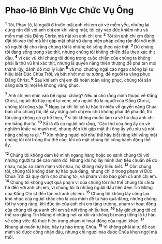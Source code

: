 # Phao-lô Binh Vực Chức Vụ Ông
<sup><b>1</b></sup> Tôi, Phao-lô, là người ở trước mặt anh chị em có vẻ mềm yếu, nhưng lại cứng rắn đối với anh chị em khi vắng mặt; tôi cậy vào đức khiêm nhu và mềm mại của Đấng Christ mà nài xin anh chị em: <sup><b>2</b></sup> Tôi xin anh chị em đừng đặt tôi vào thế mà khi gặp mặt phải sử dụng biện pháp cứng rắn đối với một số người đã cho rằng chúng tôi là những kẻ sống theo xác thịt. <sup><b>3</b></sup> Dù chúng tôi đang sống trong xác thịt, nhưng chúng tôi không chiến đấu theo xác thịt đâu, <sup><b>4</b></sup> vì các vũ khí chúng tôi dùng trong cuộc chiến của chúng ta không phải là thứ vũ khí xác thịt, nhưng là quyền năng thiên thượng để phá tan mọi thành lũy, đánh đổ mọi lý luận <sup><b>5</b></sup> và mọi chướng ngại cao ngạo chống lại sự hiểu biết Đức Chúa Trời, và bắt nhốt mọi tư tưởng, để người ta vâng phục Đấng Christ. <sup><b>6</b></sup> Sau khi anh chị em đã hoàn toàn vâng phục, chúng tôi sẵn sàng sửa trị mọi kẻ không vâng phục.

<sup><b>7</b></sup> Anh chị em nhìn vào bề ngoài chăng? Nếu ai cho rằng mình thuộc về Đấng Christ, người đó hãy nghĩ lại xem; nếu người đó là người của Đấng Christ, chúng tôi cũng vậy. <sup><b>8</b></sup> Ngay cả khi tôi có tự hào ít nhiều về quyền năng Chúa ban cho chúng tôi, để xây dựng anh chị em chứ không phải để phá đổ, thì tôi cũng không có gì hổ thẹn, <sup><b>9</b></sup> vì tôi không muốn làm ra vẻ hù dọa anh chị em bằng thư từ. <sup><b>10</b></sup> Số là đã có người nói rằng, “Các thư của ông ấy có vẻ nghiêm khắc và mạnh mẽ, nhưng đến khi gặp mặt thì ông ấy yếu xìu và nói năng chẳng ra gì.” <sup><b>11</b></sup> Xin những người nói như thế hãy biết rằng khi vắng mặt chúng tôi nói trong thư thế nào, khi có mặt chúng tôi cũng hành động thể ấy.

<sup><b>12</b></sup> Chúng tôi không dám kể mình ngang hàng hoặc so sánh chúng tôi với những người tự đề cao mình đó. Nhưng khi họ lấy mình làm tiêu chuẩn để đo nhau, hoặc so sánh mình với nhau, họ không mấy hiểu biết. <sup><b>13</b></sup> Còn chúng tôi, chúng tôi không dám tự hào quá đáng, nhưng chỉ ở trong phạm vi Đức Chúa Trời đã quy định cho chúng tôi, và phạm vi đó bao gồm cả anh chị em. <sup><b>14</b></sup> Chúng tôi không vượt quá phạm vi của chúng tôi như thể chúng tôi chưa hề đến với anh chị em, vì chúng tôi là những người đầu tiên đem Tin Mừng của Đấng Christ đến tận nơi anh chị em. <sup><b>15</b></sup> Chúng tôi không lấy công lao khó nhọc của người khác cho là của mình để tự hào quá đáng, nhưng chúng tôi hy vọng rằng, khi đức tin của anh chị em tăng trưởng, phạm vi hoạt động của chúng tôi qua anh chị em sẽ nới rộng nhiều hơn; <sup><b>16</b></sup> bấy giờ chúng tôi có thể rao giảng Tin Mừng ở những nơi xa xôi và không bị mang tiếng là tự hào về công việc đã thực hiện trong phạm vi hoạt động của người khác. <sup><b>17</b></sup> Nhưng ai muốn tự hào, hãy tự hào trong Chúa. <sup><b>18</b></sup> Vì không phải ai tự đề cao mình sẽ được công nhận đâu, nhưng chỉ người nào được Chúa khen ngợi mà thôi.